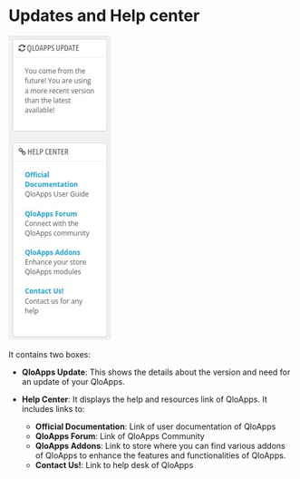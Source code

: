 # Updates and Help center

![UpdatesandHC][def]

It contains two boxes:

- **QloApps Update**: This shows the details about the version and need for an update of your QloApps.

- **Help Center**: It displays the help and resources link of QloApps. It includes links to:

   - **Official Documentation**: Link of user documentation of QloApps
   - **QloApps Forum**: Link of QloApps Community
   - **QloApps Addons**: Link to store where you can find various addons of QloApps to enhance the features and functionalities of QloApps.
   - **Contact Us!**: Link to help desk of QloApps





[def]: ./Upd.png
